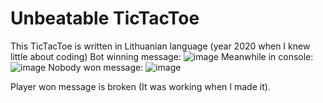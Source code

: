 # Unbeatable TicTacToe
This TicTacToe is written in Lithuanian language (year 2020 when I knew little about coding)
Bot winning message: ![image](https://github.com/Holoph69/TicTacToe/assets/42713684/a444891f-6ef4-4b71-8d61-3af51c06f1dd)
Meanwhile in console: ![image](https://github.com/Holoph69/TicTacToe/assets/42713684/011a7ecb-6ae9-4887-ae15-e5955525d26a)
Nobody won message: ![image](https://github.com/Holoph69/TicTacToe/assets/42713684/8b2cdc25-4d42-4370-ab59-772aba855e78)

Player won message is broken (It was working when I made it).
